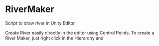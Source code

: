 # RiverMaker
Script to draw river in Unity Editor


Create River easily directly in the editor using Control Points. To create a River Maker, just right click in the Hierarchy and 
